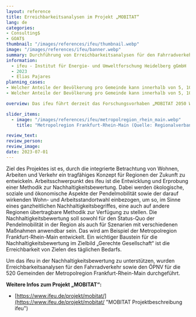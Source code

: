 ```yaml
---
layout: reference
title: Erreichbarkeitsanalysen im Projekt „MOBITAT“ 
lang: de
categories:
- Consulting$
- GOAT$
thumbnail: "/images/references/ifeu/thumbnail.webp"
image: "/images/references/ifeu/banner.webp"
summary: Durchführung von Erreichbarkeitsanalysen für den Fahrradverkehr und den ÖPNV für die 520 Gemeinden der Metropolregion Frankfurt-Rhein-Main. 
information:
  - ifeu - Institut für Energie- und Umweltforschung Heidelberg gGmbH
  - 2023
  - Elias Pajares
planning_cases:
- Welcher Anteile der Bevölkerung pro Gemeinde kann innerhalb von 5, 10, 15, 20 und >20 Minuten eine POI-Kategorie mit dem Fahrrad erreichen?
- Welcher Anteile der Bevölkerung pro Gemeinde kann innerhalb von 5, 10, 15, 20 und >20 Minuten eine POI-Kategorie mit dem ÖPNV erreichen?

overview: Das ifeu führt derzeit das Forschungsvorhaben „MOBITAT 2050 Wohnen und Arbeiten 2050 – Eine nachhaltige Mobilität für Pendler der Zukunft“ durch. Das Projekt wird gemeinsam mit dem DLR, der RWTH Aachen, der ConPolicy GmbH und der ivm GmbH bearbeitet und durch das „MobilitätsZukunftsLabor2050“ des BMBF-Rahmenprogramms „Forschung für Nachhaltige Entwicklung" (FONA) gefördert. 

slider_items:
  - image: "/images/references/ifeu/metropolregion_rhein_main.webp"
    title: "Metropolregion Frankfurt-Rhein-Main (Quelle: Regionalverband FrankfurtRheinMain)"

review_text: 
review_person: 
review_image: 
date: 2023-07-01
---
```


Ziel des Projektes ist es, durch die integrierte Betrachtung von Wohnen, Arbeiten und Verkehr ein tragfähiges Konzept für Regionen der Zukunft zu entwickeln. Arbeitsschwerpunkt des ifeu ist die Entwicklung und Erprobung einer Methodik zur Nachhaltigkeitsbewertung. Dabei werden ökologische, soziale und ökonomische Aspekte der Pendelmobilität sowie der darauf wirkenden Wohn- und Arbeitsstandortwahl einbezogen, um so, im Sinne eines ganzheitlichen Nachhaltigkeitsbegriffes, eine auch auf andere Regionen übertragbare Methodik zur Verfügung zu stellen. Die Nachhaltigkeitsbewertung soll sowohl für den Status-Quo der Pendelmobilität in der Region als auch für Szenarien mit verschiedenen Maßnahmen anwendbar sein. Das wird am Beispiel der Metropolregion Frankfurt-Rhein-Main entwickelt. Ein wichtiger Baustein für die Nachhaltigkeitsbewertung im Zielbild „Gerechte Gesellschaft“ ist die Erreichbarkeit von Zielen des täglichen Bedarfs. 

Um das ifeu in der Nachhaltigkeitsbewertung zu unterstützen, wurden Erreichbarkeitsanalysen für den Fahrradverkehr sowie den ÖPNV für die 520 Gemeinden der Metropolregion Frankfurt-Rhein-Main durchgeführt. 

**Weitere Infos zum Projekt „MOBITAT“:**
- [https://www.ifeu.de/projekt/mobitat/](https://www.ifeu.de/projekt/mobitat/ "MOBITAT Projektbeschreibung ifeu")